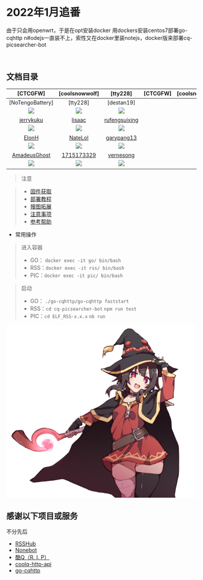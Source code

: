 # 2022年1月追番
由于只会用openwrt，于是在opt安装docker  用dockers安装centos7部署go-cqhttp
n#odejs一直装不上，索性又在docker里装notejs，docker版来部署cq-picsearcher-bot

&nbsp;

## 文档目录

|          [CTCGFW]           |           [coolsnowwolf]            |              [tty228]               |          [CTCGFW]           |           [coolsnowwolf]            |              [tty228]               |
| :----------------------------------------------------------: | :----------------------------------------------------------: | :----------------------------------------------------------: | :----------------------------------------------------------: | :----------------------------------------------------------: | :----------------------------------------------------------: |
|              [NoTengoBattery]               |              [tty228]               |              [destan19]               |
| <img width="60" src="https://avatars.githubusercontent.com/u/11285513" /> | <img width="60" src="https://avatars.githubusercontent.com/u/33397881" /> | <img width="60" src="https://avatars.githubusercontent.com/u/3950091" /> |
|              [jerrykuku](https://github.com/jerrykuku)               |              [lisaac](https://github.com/lisaac)               |              [rufengsuixing](https://github.com/rufengsuixing)               |
| <img width="60" src="https://avatars.githubusercontent.com/u/9485680" /> | <img width="60" src="https://avatars.githubusercontent.com/u/3320969" /> | <img width="60" src="https://avatars.githubusercontent.com/u/22387141" /> |
|              [ElonH](https://github.com/ElonH)               |              [NateLol](https://github.com/NateLol)               |              [garypang13](https://github.com/garypang13)               |
| <img width="60" src="https://avatars.githubusercontent.com/u/32666230" /> | <img width="60" src="https://avatars.githubusercontent.com/u/5166306" /> | <img width="60" src="https://avatars.githubusercontent.com/u/48883331" /> |
|              [AmadeusGhost](https://github.com/AmadeusGhost)               |              [1715173329](https://github.com/1715173329)               |              [vernesong](https://github.com/vernesong)               |
| <img width="60" src="https://avatars.githubusercontent.com/u/42570690" /> | <img width="60" src="https://avatars.githubusercontent.com/u/22235437" /> | <img width="60" src="https://avatars.githubusercontent.com/u/42875168" /> |

> 注意
>

> * [固件获取](固件获取.md)
> * [部署教程](部署方式.md)
> * [搜图拓展](搜图拓展.md)
> * [注意事项](注意事项.md)
> * [参考帮助](参考帮助.md)

* 常用操作
> 进入容器
>* GO： `docker exec -it go/ bin/bash`      
>* RSS：`docker exec -it rss/ bin/bash`      
>* PIC：`docker exec -it pic/ bin/bash`      

> 启动      
>* GO： `./go-cqhttp/go-cqhttp faststart`     
>* RSS：`cd cq-picsearcher-bot`  `npm run test`     
>* PIC：`cd ELF_RSS-x.x.x`       `nb run`



![](https://github.com/bearcloney/Megumi-bot/blob/main/another/megumi.png)


## 感谢以下项目或服务

不分先后

* [RSSHub](https://github.com/DIYgod/RSSHub)
* [Nonebot](https://github.com/nonebot/nonebot2)
* [酷Q（R. I. P）](https://cqp.cc/)
* [coolq-http-api](https://github.com/richardchien/coolq-http-api)
* [go-cqhttp](https://github.com/Mrs4s/go-cqhttp)

